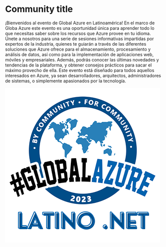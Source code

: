 # Community title

¡Bienvenidos al evento de Global Azure en Latinoamérica! En el marco de Globa Azure este evento es una oportunidad única para aprender todo lo que necesitas saber sobre los recursos que Azure provee en tu idioma. Únete a nosotros para una serie de sesiones informativas impartidas por expertos de la industria, quienes te guiarán a través de las diferentes soluciones que Azure ofrece para el almacenamiento, procesamiento y análisis de datos, así como para la implementación de aplicaciones web, móviles y empresariales. Además, podrás conocer las últimas novedades y tendencias de la plataforma, y obtener consejos prácticos para sacar el máximo provecho de ella. Este evento está diseñado para todos aquellos interesados en Azure, ya sean desarrolladores, arquitectos, administradores de sistemas, o simplemente apasionados por la tecnología.

![Global Azure 2023 - Latino .NET](GlobalAzure2023-LatinoNet-500.png)

